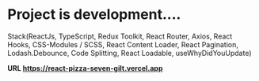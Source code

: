 **Project is development....**
=====================
Stack(ReactJs, TypeScript, Redux Toolkit, React Router, Axios, React Hooks, CSS-Modules / SCSS, React Content Loader, React Pagination, Lodash.Debounce, Code Splitting, React Loadable, useWhyDidYouUpdate)

**URL https://react-pizza-seven-gilt.vercel.app**

